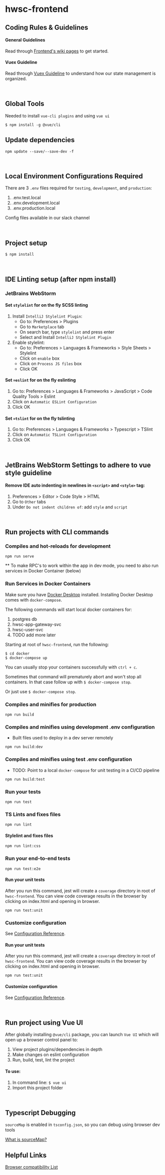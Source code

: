 # hwsc-frontend

## Coding Rules & Guidelines

#### General Guidelines
Read through 
[Frontend's wiki pages](https://hwsc-org.github.io/wikis/frontend-svc/general.html) to get started.

#### Vuex Guideline
Read through [Vuex Guideline](https://github.com/hwsc-org/hwsc-frontend/src/store/README.md) to understand
how our state management is organized.

<br>

## Global Tools
Needed to install `vue-cli plugins` and using `vue ui`

```
$ npm install -g @vue/cli
```

## Update dependencies
`npm update --save/--save-dev -f`

<br>

## Local Environment Configurations Required
There are 3 `.env` files required for `testing`, `development`, and `production`:
1. .env.test.local
1. .env.development.local
1. .env.production.local

Config files available in our slack channel

<br>

## Project setup
```
$ npm install
```

<br>

## IDE Linting setup (after npm install)

### JetBrains WebStorm

#### Set `stylelint` for on the fly SCSS linting
1. Install `IntelliJ Stylelint Plugin`:
   - Go to: Preferences > Plugins
   - Go to `Marketplace` tab
   - On search bar, type `stylelint` and press enter
   - Select and Install `IntelliJ Stylelint Plugin`
1. Enable stylelint:
   - Go to: Preferences > Languages & Frameworks > Style Sheets > Stylelint
   - Click on `enable` box
   - Click on `Process JS files` box
   - Click OK
   
#### Set `=eslint` for on the fly eslinting 
1. Go to: Preferences > Languages & Frameworks > JavaScript > Code Quality Tools > Eslint
1. Click on `Automatic ESLint Configuration`
1. Click OK

#### Set `=tslint` for on the fly tslinting 
1. Go to: Preferences > Languages & Frameworks > Typescript > TSlint
1. Click on `Automatic TSLint Configuration`
1. Click OK

<br>


   
## JetBrains WebStorm Settings to adhere to vue style guideline
#### Remove IDE auto indenting in newlines in `<script>` and `<style>` tag:

1. Preferences > Editor > Code Style > HTML
1. Go to `Other` tabs
1. Under `Do not indent children of`: add `style` and `script`

<br>

## Run projects with CLI commands
### Compiles and hot-reloads for development
```
npm run serve
```

** To make RPC's to work within the app in dev mode, you need to also run services in Docker Container (below)

### Run Services in Docker Containers
Make sure you have [Docker Desktop](https://www.docker.com/products/docker-desktop) installed.
Installing Docker Desktop comes with `docker-compose`.

The following commands will start local docker containers for:
1. postgres db
1. hwsc-app-gateway-svc
1. hwsc-user-svc
1. TODO add more later

Starting at root of `hwsc-frontend`, run the following:

```
$ cd docker
$ docker-compose up
```

You can usually stop your containers successfully with `ctrl + c`.

Sometimes that command will prematurely abort and won't stop all containers. 
In that case follow up with `$ docker-compose stop`.

Or just use `$ docker-compose stop`.

### Compiles and minifies for production
```
npm run build
```

### Compiles and minifies using development .env configuration
* Built files used to deploy in a dev server remotely
```
npm run build:dev
```

### Compiles and minifies using test .env configuration
* TODO: Point to a local `docker-compose` for unit testing in a CI/CD pipeline
```
npm run build:test
```

### Run your tests
```
npm run test
```

### TS Lints and fixes files
```
npm run lint
```

#### Stylelint and fixes files
```
npm run lint:css
```


### Run your end-to-end tests
```
npm run test:e2e
```

#### Run your unit tests
After you run this command, jest will create a `coverage` directory in root of `hwsc-frontend`.
You can view code coverage results in the browser by clicking on index.html and opening in browser.

```
npm run test:unit
```

### Customize configuration
See [Configuration Reference](https://cli.vuejs.org/config/).

#### Run your unit tests
After you run this command, jest will create a `coverage` directory in root of `hwsc-frontend`.
You can view code coverage results in the browser by clicking on index.html and opening in browser.

```
npm run test:unit
```

#### Customize configuration
See [Configuration Reference](https://cli.vuejs.org/config/).

<br>

## Run project using Vue UI
After globally installing `@vue/cli` package, you can launch `Vue UI` which
will open up a browser control panel to:
1. View project plugins/dependencies in depth
1. Make changes on eslint configuration
1. Run, build, test, lint the project

#### To use:
1. In command line: `$ vue ui`
2. Import this project folder

<br>

## Typescript Debugging
`sourceMap` is enabled in `tsconfig.json`, so you can debug using browser dev tools 

[What is sourceMap?](https://www.youtube.com/watch?v=1ZmOTPeZQTM)

## Helpful Links
[Browser compatibility List](https://browserl.ist/)
